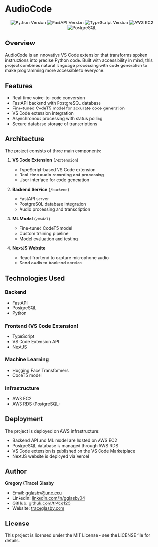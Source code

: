 # AudioCode

<div align="center">
  <img src="https://img.shields.io/badge/Python-3.9+-blue.svg" alt="Python Version">
  <img src="https://img.shields.io/badge/FastAPI-0.100.0-green.svg" alt="FastAPI Version">
  <img src="https://img.shields.io/badge/TypeScript-5.0+-blue.svg" alt="TypeScript Version">
  <img src="https://img.shields.io/badge/AWS-EC2-orange.svg" alt="AWS EC2">
  <img src="https://img.shields.io/badge/PostgreSQL-14+-blue.svg" alt="PostgreSQL">
</div>

## Overview

AudioCode is an innovative VS Code extension that transforms spoken instructions into precise Python code. Built with accessibility in mind, this project combines natural language processing with code generation to make programming more accessible to everyone.

## Features

- Real-time voice-to-code conversion
- FastAPI backend with PostgreSQL database
- Fine-tuned CodeT5 model for accurate code generation
- VS Code extension integration
- Asynchronous processing with status polling
- Secure database storage of transcriptions

## Architecture

The project consists of three main components:

1. **VS Code Extension** (`/extension`)

   - TypeScript-based VS Code extension
   - Real-time audio recording and processing
   - User interface for code generation

2. **Backend Service** (`/backend`)

   - FastAPI server
   - PostgreSQL database integration
   - Audio processing and transcription

3. **ML Model** (`/model`)

   - Fine-tuned CodeT5 model
   - Custom training pipeline
   - Model evaluation and testing

4. **NextJS Website**

   - React frontend to capture microphone audio
   - Send audio to backend service

## Technologies Used

### Backend

- FastAPI
- PostgreSQL
- Python

### Frontend (VS Code Extension)

- TypeScript
- VS Code Extension API
- NextJS

### Machine Learning

- Hugging Face Transformers
- CodeT5 model

### Infrastructure

- AWS EC2
- AWS RDS (PostgreSQL)

## Deployment

The project is deployed on AWS infrastructure:

- Backend API and ML model are hosted on AWS EC2
- PostgreSQL database is managed through AWS RDS
- VS Code extension is published on the VS Code Marketplace
- NextJS website is deployed via Vercel

## Author

**Gregory (Trace) Glasby**

- Email: gglasby@unc.edu
- LinkedIn: [linkedin.com/in/gglasby04](https://linkedin.com/in/gglasby04)
- GitHub: [github.com/tr4ce123](https://github.com/tr4ce123)
- Website: [traceglasby.com](https://traceglasby.com)

## License

This project is licensed under the MIT License - see the LICENSE file for details.
